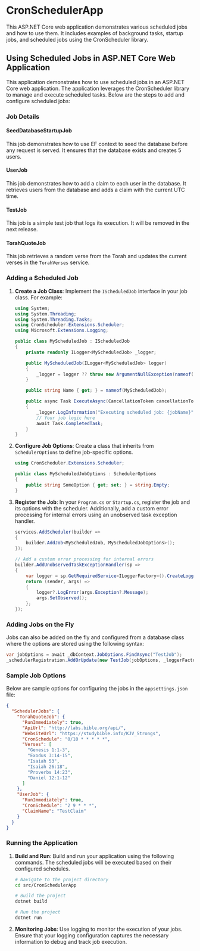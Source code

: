 # CronSchedulerApp

This ASP.NET Core web application demonstrates various scheduled jobs and how to use them. It includes examples of background tasks, startup jobs, and scheduled jobs using the CronScheduler library.

## Using Scheduled Jobs in ASP.NET Core Web Application

This application demonstrates how to use scheduled jobs in an ASP.NET Core web application. The application leverages the CronScheduler library to manage and execute scheduled tasks. Below are the steps to add and configure scheduled jobs:

### Job Details

#### SeedDatabaseStartupJob

This job demonstrates how to use EF context to seed the database before any request is served. It ensures that the database exists and creates 5 users.

#### UserJob

This job demonstrates how to add a claim to each user in the database. It retrieves users from the database and adds a claim with the current UTC time.

#### TestJob

This job is a simple test job that logs its execution. It will be removed in the next release.

#### TorahQuoteJob

This job retrieves a random verse from the Torah and updates the current verses in the `TorahVerses` service.

### Adding a Scheduled Job

1. **Create a Job Class**: Implement the `IScheduledJob` interface in your job class. For example:
    ```csharp
    using System;
    using System.Threading;
    using System.Threading.Tasks;
    using CronScheduler.Extensions.Scheduler;
    using Microsoft.Extensions.Logging;

    public class MyScheduledJob : IScheduledJob
    {
        private readonly ILogger<MyScheduledJob> _logger;

        public MyScheduledJob(ILogger<MyScheduledJob> logger)
        {
            _logger = logger ?? throw new ArgumentNullException(nameof(logger));
        }

        public string Name { get; } = nameof(MyScheduledJob);

        public async Task ExecuteAsync(CancellationToken cancellationToken)
        {
            _logger.LogInformation("Executing scheduled job: {jobName}", Name);
            // Your job logic here
            await Task.CompletedTask;
        }
    }
    ```

2. **Configure Job Options**: Create a class that inherits from `SchedulerOptions` to define job-specific options.
    ```csharp
    using CronScheduler.Extensions.Scheduler;

    public class MyScheduledJobOptions : SchedulerOptions
    {
        public string SomeOption { get; set; } = string.Empty;
    }
    ```

3. **Register the Job**: In your `Program.cs` or `Startup.cs`, register the job and its options with the scheduler. Additionally, add a custom error processing for internal errors using an unobserved task exception handler.
    ```csharp
    services.AddScheduler(builder =>
    {
        builder.AddJob<MyScheduledJob, MyScheduledJobOptions>();
    });

    // Add a custom error processing for internal errors
    builder.AddUnobservedTaskExceptionHandler(sp =>
    {
        var logger = sp.GetRequiredService<ILoggerFactory>().CreateLogger("CronJobs");
        return (sender, args) =>
        {
            logger?.LogError(args.Exception?.Message);
            args.SetObserved();
        };
    });
    ```

### Adding Jobs on the Fly

Jobs can also be added on the fly and configured from a database class where the options are stored using the following syntax:
```csharp
var jobOptions = await _dbContext.JobOptions.FindAsync("TestJob");
_schedulerRegistration.AddOrUpdate(new TestJob(jobOptions, _loggerFactory.CreateLogger<TestJob>()), jobOptions);
```

### Sample Job Options

Below are sample options for configuring the jobs in the `appsettings.json` file:

```json
{
  "SchedulerJobs": {
    "TorahQuoteJob": {
      "RunImmediately": true,
      "ApiUrl": "http://labs.bible.org/api/",
      "WebsiteUrl": "https://studybible.info/KJV_Strongs",
      "CronSchedule": "0/10 * * * * *",
      "Verses": [
        "Genesis 1:1-3",
        "Exodus 3:14-15",
        "Isaiah 53",
        "Isaiah 26:18",
        "Proverbs 14:23",
        "Daniel 12:1-12"
      ]
    },
    "UserJob": {
      "RunImmediately": true,
      "CronSchedule": "2 9 * * *",
      "ClaimName": "TestClaim"
    }
  }
}
```

### Running the Application

1. **Build and Run**: Build and run your application using the following commands. The scheduled jobs will be executed based on their configured schedules.
    ```bash
    # Navigate to the project directory
    cd src/CronSchedulerApp

    # Build the project
    dotnet build

    # Run the project
    dotnet run
    ```

2. **Monitoring Jobs**: Use logging to monitor the execution of your jobs. Ensure that your logging configuration captures the necessary information to debug and track job execution.
